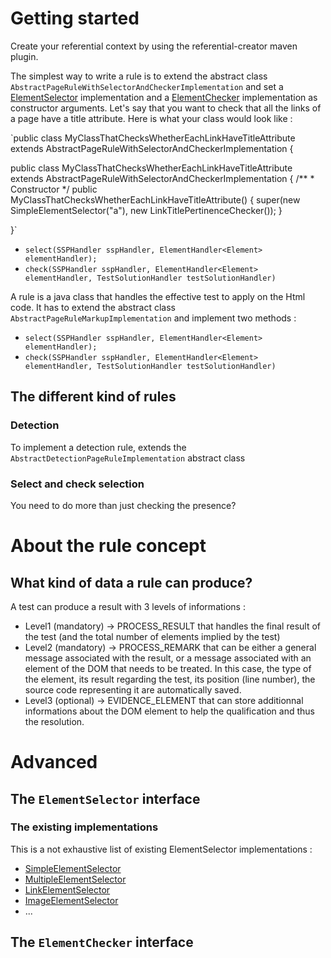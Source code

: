 # Getting started

Create your referential context by using the referential-creator maven plugin. 

The simplest way to write a rule is to extend the abstract class `AbstractPageRuleWithSelectorAndCheckerImplementation` and set a [ElementSelector](http://tanaguru.org/Javadoc/3.0.2/org/opens/tanaguru/rules/elementselector/ElementSelector.html) implementation and a [ElementChecker](http://tanaguru.org/Javadoc/3.0.2/org/opens/tanaguru/rules/elementchecker/ElementChecker.htlm) implementation as constructor arguments. Let's say that you want to check that all the links of a page have a title attribute. Here is what your class would look like : 

`public class MyClassThatChecksWhetherEachLinkHaveTitleAttribute extends AbstractPageRuleWithSelectorAndCheckerImplementation {

public class MyClassThatChecksWhetherEachLinkHaveTitleAttribute extends AbstractPageRuleWithSelectorAndCheckerImplementation {
    /**
     * Constructor
     */
    public MyClassThatChecksWhetherEachLinkHaveTitleAttribute() {
        super(new SimpleElementSelector("a"), 
              new LinkTitlePertinenceChecker());
    }

}`

* `select(SSPHandler sspHandler, ElementHandler<Element> elementHandler);`
* `check(SSPHandler sspHandler, ElementHandler<Element> elementHandler, TestSolutionHandler testSolutionHandler)`

A rule is a java class that handles the effective test to apply on the Html code. It has to extend the abstract class `AbstractPageRuleMarkupImplementation` and implement two methods : 
* `select(SSPHandler sspHandler, ElementHandler<Element> elementHandler);`
* `check(SSPHandler sspHandler, ElementHandler<Element> elementHandler, TestSolutionHandler testSolutionHandler)`

## The different kind of rules  
### Detection 
To implement a detection rule, extends the `AbstractDetectionPageRuleImplementation` abstract class 
### Select and check selection
You need to do more than just checking the presence? 

# About the rule concept
 
## What kind of data a rule can produce? 

A test can produce a result with 3 levels of informations : 
* Level1 (mandatory) -> PROCESS_RESULT that handles the final result of the test (and the total number of elements implied by the test)
* Level2 (mandatory) -> PROCESS_REMARK that can be either a general message associated with the result, or a message associated with an element of the DOM that needs to be treated. In this case, the type of the element, its result regarding the test, its position (line number), the source code representing it are automatically saved.
* Level3 (optional) -> EVIDENCE_ELEMENT that can store additionnal informations about the DOM element to help the qualification and thus the resolution.

# Advanced

## The `ElementSelector` interface
### The existing implementations 
This is a not exhaustive list of existing ElementSelector implementations : 
* [SimpleElementSelector](http://tanaguru.org/Javadoc/3.0.2/org/opens/tanaguru/rules/elementselector/SimpleElementSelector.html)
* [MultipleElementSelector](http://tanaguru.org/Javadoc/3.0.2/org/opens/tanaguru/rules/elementselector/MultipleElementSelector.html)
* [LinkElementSelector](http://tanaguru.org/Javadoc/3.0.2/org/opens/tanaguru/rules/elementselector/LinkElementSelector.html)
* [ImageElementSelector](http://tanaguru.org/Javadoc/3.0.2/org/opens/tanaguru/rules/elementselector/ImageElementSelector.html)
* ...

## The `ElementChecker` interface